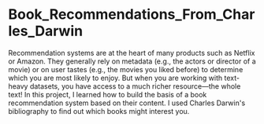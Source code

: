 # Book_Recommendations_From_Charles_Darwin
Recommendation systems are at the heart of many products such as Netflix or Amazon. They generally rely on metadata (e.g., the actors or director of a movie) or on user tastes (e.g., the movies you liked before) to determine which you are most likely to enjoy. But when you are working with text-heavy datasets, you have access to a much richer resource—the whole text! In this project, I learned how to build the basis of a book recommendation system based on their content. I used Charles Darwin's bibliography to find out which books might interest you.
